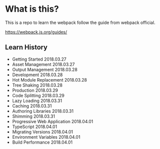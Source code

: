 # What is this?
This is a repo to learn the webpack follow the guide from webpack official.

https://webpack.js.org/guides/

## Learn History
- Getting Started 2018.03.27
- Asset Management 2018.03.27
- Output Management 2018.03.28
- Development 2018.03.28
- Hot Module Replacement 2018.03.28
- Tree Shaking 2018.03.28
- Production 2018.03.29
- Code Splitting 2018.03.29
- Lazy Loading 2018.03.31
- Caching 2018.03.31
- Authoring Libraries 2018.03.31
- Shimming 2018.03.31
- Progressive Web Application 2018.04.01
- TypeScript 2018.04.01
- Migrating Versions 2018.04.01
- Environment Variables 2018.04.01
- Build Performance 2018.04.01


